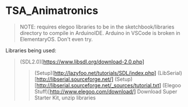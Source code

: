 # TSA_Animatronics

>NOTE: requires elegoo libraries to be in the sketchbook/libraries directory to compile in ArduinoIDE. Arduino in VSCode is broken in ElementaryOS. Don't even try.

Libraries being used:
>(SDL2.0)[https://www.libsdl.org/download-2.0.php]
>>(Setup)[http://lazyfoo.net/tutorials/SDL/index.php]
>(LibSerial)[http://libserial.sourceforge.net/]
>>(Setup)[http://libserial.sourceforge.net/_sources/tutorial.txt]
>(Elegoo Stuff)[http://www.elegoo.com/download/]
>>Download Super Starter Kit, unzip libraries
